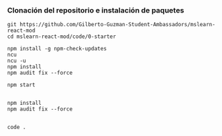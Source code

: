 ### Clonación del repositorio e instalación de paquetes

    git https://github.com/Gilberto-Guzman-Student-Ambassadors/mslearn-react-mod
    cd mslearn-react-mod/code/0-starter

    npm install -g npm-check-updates
    ncu
    ncu -u
    npm install
    npm audit fix --force

    npm start


    npm install
    npm audit fix --force


    code .